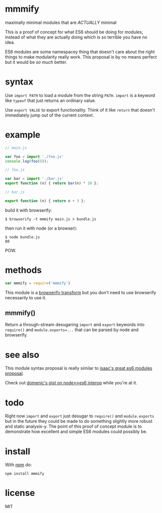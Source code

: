 # mmmify

maximally minimal modules that are *ACTUALLY* minimal

This is a proof of concept for what ES6 should be doing for modules, instead of
what they are actually doing which is so terrible you have no idea.

ES6 modules are some namespacey thing that doesn't care about the right things
to make modularity really work. This proposal is by no means perfect but it
would be *so much* better.

# syntax

Use `import PATH` to load a module from the string `PATH`. `import` is a keyword
like `typeof` that just returns an ordinary value.

Use `export VALUE` to export functionality. Think of it like `return` that
doesn't immediately jump out of the current context.

# example

``` js
// main.js

var foo = import './foo.js'
console.log(foo(5));
```

``` js
// foo.js

var bar = import './bar.js'
export function (n) { return bar(n) * 10 };
```

``` js
// bar.js

export function (n) { return n + 3 };
```

build it with browserify:

```
$ browserify -t mmmify main.js > bundle.js
```

then run it with node (or a browser):

```
$ node bundle.js
80
```

POW.

# methods

``` js
var mmmify = require('mmmify')
```

This module is a
[browserify transform](github.com/substack/node-browserify#btransformtr)
but you don't need to use browserify necessarily to use it.

## mmmify()

Return a through-stream desugaring `import` and `export` keywords into
`require()` and `module.exports=...` that can be parsed by node and browserify.

# see also

This module syntax proposal is really similar to
[isaac's great es6 modules
proposal](http://blog.izs.me/post/25906678790/on-es-6-modules).

Check out [domenic's gist on node<->es6
interop](https://gist.github.com/domenic/4748675) while you're at it.

# todo

Right now `import` and `export` just desugar to `require()` and `module.exports`
but in the future they could be made to do something slightly more robust and
static analysis-y. The point of this proof of concept module is to demonstrate
how excellent and simple ES6 modules could possibly be.

# install

With [npm](https://npmjs.org) do:

```
npm install mmmify
```

# license

MIT
